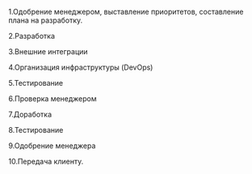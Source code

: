 1.Одобрение менеджером, выставление приоритетов, составление плана на разработку.

2.Разработка

3.Внешние интеграции

4.Организация инфраструктуры (DevOps)

5.Тестирование

6.Проверка менеджером

7.Доработка

8.Тестирование

9.Одобрение менеджера

10.Передача клиенту.

